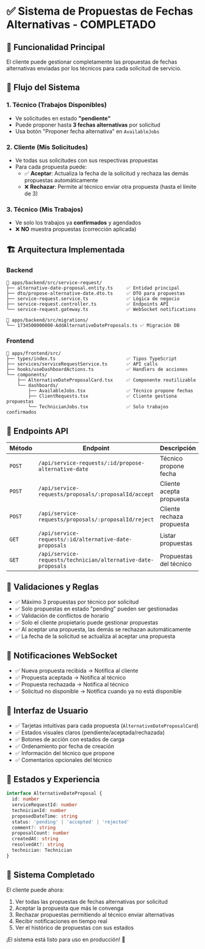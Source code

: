 # ✅ Sistema de Propuestas de Fechas Alternativas - COMPLETADO

## 🎯 Funcionalidad Principal
El cliente puede gestionar completamente las propuestas de fechas alternativas enviadas por los técnicos para cada solicitud de servicio.

## 🔄 Flujo del Sistema

### 1. **Técnico** (Trabajos Disponibles)
- Ve solicitudes en estado **"pendiente"**
- Puede proponer hasta **3 fechas alternativas** por solicitud
- Usa botón "Proponer fecha alternativa" en `AvailableJobs`

### 2. **Cliente** (Mis Solicitudes)
- Ve todas sus solicitudes con sus respectivas propuestas
- Para cada propuesta puede:
  - ✅ **Aceptar**: Actualiza la fecha de la solicitud y rechaza las demás propuestas automáticamente
  - ❌ **Rechazar**: Permite al técnico enviar otra propuesta (hasta el límite de 3)

### 3. **Técnico** (Mis Trabajos)
- Ve solo los trabajos ya **confirmados** y agendados
- ❌ **NO** muestra propuestas (corrección aplicada)

## 🏗️ Arquitectura Implementada

### Backend
```
📁 apps/backend/src/service-request/
├── alternative-date-proposal.entity.ts     ✅ Entidad principal
├── dto/propose-alternative-date.dto.ts     ✅ DTO para propuestas
├── service-request.service.ts              ✅ Lógica de negocio
├── service-request.controller.ts           ✅ Endpoints API
└── service-request.gateway.ts              ✅ WebSocket notifications

📁 apps/backend/src/migrations/
└── 1734500000000-AddAlternativeDateProposals.ts ✅ Migración DB
```

### Frontend
```
📁 apps/frontend/src/
├── types/index.ts                          ✅ Tipos TypeScript
├── services/serviceRequestService.ts       ✅ API calls
├── hooks/useDashboardActions.ts            ✅ Handlers de acciones
└── components/
    ├── AlternativeDateProposalCard.tsx     ✅ Componente reutilizable
    └── dashboards/
        ├── AvailableJobs.tsx               ✅ Técnico propone fechas
        ├── ClientRequests.tsx              ✅ Cliente gestiona propuestas
        └── TechnicianJobs.tsx              ✅ Solo trabajos confirmados
```

## 🚀 Endpoints API

| Método | Endpoint | Descripción |
|--------|----------|-------------|
| `POST` | `/api/service-requests/:id/propose-alternative-date` | Técnico propone fecha |
| `POST` | `/api/service-requests/proposals/:proposalId/accept` | Cliente acepta propuesta |
| `POST` | `/api/service-requests/proposals/:proposalId/reject` | Cliente rechaza propuesta |
| `GET` | `/api/service-requests/:id/alternative-date-proposals` | Listar propuestas |
| `GET` | `/api/service-requests/technician/alternative-date-proposals` | Propuestas del técnico |

## 🔐 Validaciones y Reglas

- ✅ Máximo 3 propuestas por técnico por solicitud
- ✅ Solo propuestas en estado "pending" pueden ser gestionadas
- ✅ Validación de conflictos de horario
- ✅ Solo el cliente propietario puede gestionar propuestas
- ✅ Al aceptar una propuesta, las demás se rechazan automáticamente
- ✅ La fecha de la solicitud se actualiza al aceptar una propuesta

## 🔔 Notificaciones WebSocket

- ✅ Nueva propuesta recibida → Notifica al cliente
- ✅ Propuesta aceptada → Notifica al técnico
- ✅ Propuesta rechazada → Notifica al técnico
- ✅ Solicitud no disponible → Notifica cuando ya no está disponible

## 🎨 Interfaz de Usuario

- ✅ Tarjetas intuitivas para cada propuesta (`AlternativeDateProposalCard`)
- ✅ Estados visuales claros (pendiente/aceptada/rechazada)
- ✅ Botones de acción con estados de carga
- ✅ Ordenamiento por fecha de creación
- ✅ Información del técnico que propone
- ✅ Comentarios opcionales del técnico

## 📱 Estados y Experiencia

```typescript
interface AlternativeDateProposal {
  id: number
  serviceRequestId: number
  technicianId: number
  proposedDateTime: string
  status: 'pending' | 'accepted' | 'rejected'
  comment?: string
  proposalCount: number
  createdAt: string
  resolvedAt?: string
  technician: Technician
}
```

## 🎉 Sistema Completado

El cliente puede ahora:
1. Ver todas las propuestas de fechas alternativas por solicitud
2. Aceptar la propuesta que más le convenga
3. Rechazar propuestas permitiendo al técnico enviar alternativas
4. Recibir notificaciones en tiempo real
5. Ver el histórico de propuestas con sus estados

¡El sistema está listo para uso en producción! 🚀
